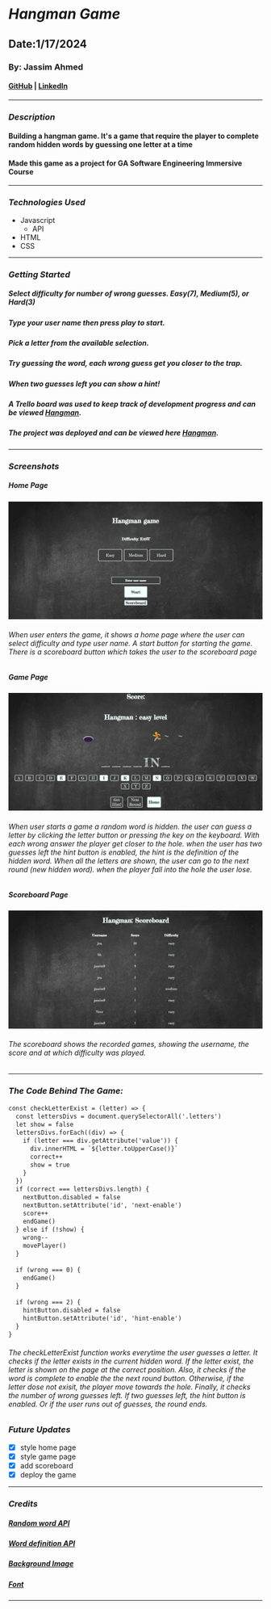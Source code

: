 # **_Hangman Game_**

## Date:1/17/2024

### By: Jassim Ahmed

#### [GitHub](https://github.com/9Jassim) | [LinkedIn](https://www.linkedin.com/in/jassim-mohammed-4ab7b7210/)

---

### **_Description_**

#### Building a hangman game. It's a game that require the player to complete random hidden words by guessing one letter at a time

#### Made this game as a project for GA Software Engineering Immersive Course

---

### **_Technologies Used_**

- Javascript
  - API
- HTML
- CSS

---

### **_Getting Started_**

##### Select difficulty for number of wrong guesses. Easy(7), Medium(5), or Hard(3)

##### Type your user name then press play to start.

##### Pick a letter from the available selection.

##### Try guessing the word, each wrong guess get you closer to the trap.

##### When two guesses left you can show a hint!

##### A Trello board was used to keep track of development progress and can be viewed [Hangman](https://trello.com/b/WMz7BGI0/hangman).

##### The project was deployed and can be viewed here [Hangman](https://hangmanga.surge.sh/).

---

### **_Screenshots_**

##### Home Page

![Home page](/home%20page.png)

###### When user enters the game, it shows a home page where the user can select difficulty and type user name. A start button for starting the game. There is a scoreboard button which takes the user to the scoreboard page

##### Game Page

![Game Page](/game%20page.png)

###### When user starts a game a random word is hidden. the user can guess a letter by clicking the letter button or pressing the key on the keyboard. With each wrong answer the player get closer to the hole. when the user has two guesses left the hint button is enabled, the hint is the definition of the hidden word. When all the letters are shown, the user can go to the next round (new hidden word). when the player fall into the hole the user lose.

##### Scoreboard Page

![Scoreboard Page](/scoreboard.png)

###### The scoreboard shows the recorded games, showing the username, the score and at which difficulty was played.

---

### **_The Code Behind The Game:_**

```
const checkLetterExist = (letter) => {
  const lettersDivs = document.querySelectorAll('.letters')
  let show = false
  lettersDivs.forEach((div) => {
    if (letter === div.getAttribute('value')) {
      div.innerHTML = `${letter.toUpperCase()}`
      correct++
      show = true
    }
  })
  if (correct === lettersDivs.length) {
    nextButton.disabled = false
    nextButton.setAttribute('id', 'next-enable')
    score++
    endGame()
  } else if (!show) {
    wrong--
    movePlayer()
  }

  if (wrong === 0) {
    endGame()
  }

  if (wrong === 2) {
    hintButton.disabled = false
    hintButton.setAttribute('id', 'hint-enable')
  }
}
```

###### The checkLetterExist function works everytime the user guesses a letter. It checks if the letter exists in the current hidden word. If the letter exist, the letter is shown on the page at the correct position. Also, it checks if the word is complete to enable the the next round button. Otherwise, if the letter dose not exisit, the player move towards the hole. Finally, it checks the number of wrong guesses left. If two guesses left, the hint button is enabled. Or if the user runs out of guesses, the round ends.

### **_Future Updates_**

- [x] style home page
- [x] style game page
- [x] add scoreboard
- [x] deploy the game

---

### **_Credits_**

##### [Random word API](https://random-word-api.vercel.app/)

##### [Word definition API](https://dictionaryapi.dev/)

##### [Background Image](https://www.shutterstock.com)

##### [Font](https://fonts.google.com/specimen/Fredericka+the+Great)

---
